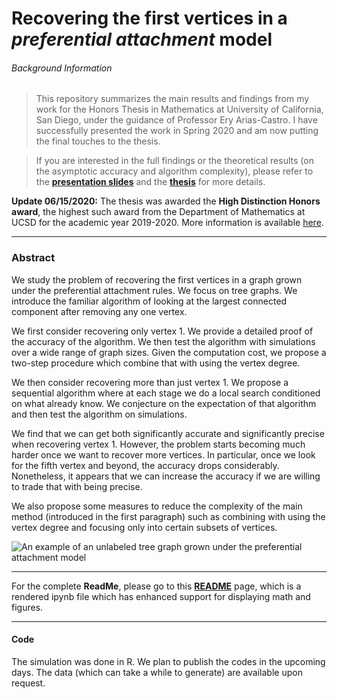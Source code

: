 # Recovering the first vertices in a *preferential attachment* model


###### Background Information

> This repository summarizes the main results and findings from my work for the Honors Thesis in Mathematics at University of California, San Diego, under the guidance of Professor Ery Arias-Castro. I have successfully presented the work in Spring 2020 and am now putting the final touches to the thesis.

> If you are interested in the full findings or the theoretical results (on the asymptotic accuracy and algorithm complexity), please refer to the 
> __[presentation slides](https://github.com/thn003/recovering_first_vertices/blob/master/%5BThu%20Nguyen%5D%20Math%20199H%20-%20Thesis%20Presentation.pdf)__
> and the 
> __[thesis](https://github.com/thn003/recovering_first_vertices/blob/master/%5BThu%20Nguyen%5D%20Math%20199H%20-%20Thesis.pdf)__ for more details.

__Update 06/15/2020:__ The thesis was awarded the __High Distinction Honors award__, the highest such award from the Department of Mathematics at UCSD for the academic year 2019-2020. More information is available [here](https://www.math.ucsd.edu/undergraduate/honors-program/honors-theses/index.html#2019-2020).

***

### Abstract

We study the problem of recovering the first vertices in a graph grown under the preferential attachment rules. We focus on tree graphs. We introduce the familiar algorithm of looking at the largest connected component after removing any one vertex.

We first consider recovering only vertex 1. We provide a detailed proof of the accuracy of the algorithm. We then test the algorithm with simulations over a wide range of graph sizes. Given the computation cost, we propose a two-step procedure which
combine that with using the vertex degree.

We then consider recovering more than just vertex 1. We propose a sequential algorithm where at each stage we do a local search conditioned on what already know. We conjecture on the expectation of that algorithm and then test the algorithm on simulations.

We find that we can get both significantly accurate and significantly precise when recovering vertex 1. However, the problem starts becoming much harder once we want to recover more vertices. In particular, once we look for the fifth vertex and beyond, the accuracy drops considerably. Nonetheless, it appears that we can increase the accuracy if we are willing to trade that with being precise.

We also propose some measures to reduce the complexity of the main method (introduced in the first paragraph) such as combining with using the vertex degree and focusing only into certain subsets of vertices.

![An example of an unlabeled tree graph grown under the preferential attachment model](https://github.com/thn003/recovering_first_vertices/blob/master/Figures/Graph%20Example%20-%20Pref%20Attm.jpeg)

***

For the complete __ReadMe__, please go to this __[README](https://github.com/thn003/recovering_first_vertices/blob/master/README.ipynb)__ page, which is a rendered ipynb file which has enhanced support for displaying math and figures.

***

#### Code

The simulation was done in R. We plan to publish the codes in the upcoming days. The data (which can take a while to generate) are available upon request.



